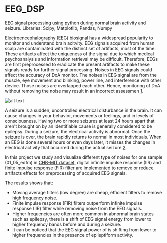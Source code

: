 # EEG_DSP
EEG signal processing using python during normal brain activity and seizure.
Libraries: Scipy, Matplotlib, Pandas, Numpy

Electroencephalography (EEG) biosignal has a widespread popularity to monitor and understand brain acitvity. EEG signals acquired from human scalp are contaminated with the distinct set of artifacts, most of the time. These artifacts affect the uniqueness of the signal due to which medical psychoanalysis and information retrieval may be difficult. Therefore, EEGs are first preprocessed to eradicate the present artifacts to make these signals ready for further signal processing. Noises in EEG signals could affect the accuracy of DoA monitor. The noises in EEG signal are from the muscle, eye movement and blinking, power line, and interference with other device. Those noises are overlapped each other. Hence, monitoring of DoA without removing the noise may result in an incorrect assessmen [1](https://core.ac.uk/download/pdf/11050484.pdf).

![alt text](http://https://www.google.com/url?sa=i&url=https%3A%2F%2Fwww.gncdubai.com%2Ftreatments%2Fneurological-eeg%2F&psig=AOvVaw3f4VVgOGw3QU7Yj80K6UVc&ust=1646174038152000&source=images&cd=vfe&ved=0CAsQjRxqFwoTCPiTh6u6o_YCFQAAAAAdAAAAABAV)

A seizure is a sudden, uncontrolled electrical disturbance in the brain. It can cause changes in your behavior, movements or feelings, and in levels of consciousness. Having two or more seizures at least 24 hours apart that aren't brought on by an identifiable cause is generally considered to be epilepsy.
During a seizure, the electrical activity is abnormal. Once the seizure is over, the brain rapidly returns to normal in most individuals. When an EEG is done several hours or even days later, it misses the changes in electrical activity that occurred during the actual seizure [2](https://www.mayoclinic.org/diseases-conditions/seizure/symptoms-causes/syc-20365711).

In this project we study and visualize different type of noises for one sample (01_05_edfm) in [CHB-MIT dataset](https://www.mayoclinic.org/tests-procedures/eeg/about/pac-20393875), digital infinite impulse response (IIR) and finite impulse response (FIR) filter are implemented to remove or reduce artifacts effects for preprocessing of acquired EEG signals.

The results shows that: 

- Moving average filters (low degree) are cheap, efficient filters to remove high frequency noise.
- Finite impulse response (FIR) filters outperform infinite impulse response (IIR) filter while removing noise from the EEG signals.
- Higher frequencies are often more common in abnormal brain states such as epilepsy, there is a shift of EEG signal energy from lower to higher frequency bands before and during a seizure.
- It can be noticed that the EEG signal power of is shifting from lower to higher frequencies in the presence of epileptiform activity.
